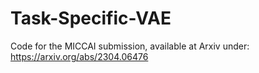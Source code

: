 # Task-Specific-VAE

Code for the MICCAI submission, 
available at Arxiv under: https://arxiv.org/abs/2304.06476
